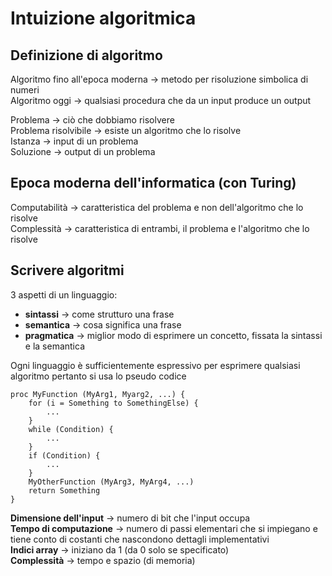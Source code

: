 # Intuizione algoritmica

## Definizione di algoritmo
Algoritmo fino all'epoca moderna -> metodo per risoluzione simbolica di numeri  
Algoritmo oggi -> qualsiasi procedura che da un input produce un output

Problema -> ciò che dobbiamo risolvere  
Problema risolvibile -> esiste un algoritmo che lo risolve  
Istanza -> input di un problema  
Soluzione -> output di un problema

## Epoca moderna dell'informatica (con Turing)
Computabilità -> caratteristica del problema e non dell'algoritmo che lo risolve  
Complessità -> caratteristica di entrambi, il problema e l'algoritmo che lo risolve

## Scrivere algoritmi
3 aspetti di un linguaggio:
- **sintassi** -> come strutturo una frase
- **semantica** -> cosa significa una frase
- **pragmatica** -> miglior modo di esprimere un concetto, fissata la sintassi e la semantica

Ogni linguaggio è sufficientemente espressivo per esprimere qualsiasi algoritmo pertanto si usa lo pseudo codice

```pseudocode
proc MyFunction (MyArg1, Myarg2, ...) {
    for (i = Something to SomethingElse) {
        ...
    }
    while (Condition) {
        ...
    }
    if (Condition) {
        ...
    }
    MyOtherFunction (MyArg3, MyArg4, ...)
    return Something
}
```

**Dimensione dell'input** -> numero di bit che l'input occupa  
**Tempo di computazione** -> numero di passi elementari che si impiegano e tiene conto di costanti che nascondono dettagli implementativi  
**Indici array** -> iniziano da 1 (da 0 solo se specificato)  
**Complessità** -> tempo e spazio (di memoria)
